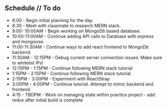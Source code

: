 ## Schedule // To do

* 8:00 - Begin initial planning for the day.
* 8:30 - Meet with classmate to research MERN stack.
* 9:00- 10:00AM - Begin working on MongoDb based database.
* 10:00-11:00AM - Continue adding API calls to Database with express and mongoose.
* 11:00-11:30AM - Continue ways to add react frontend to MongoDb backend.
* 11:30AM - 12:15PM - Debug current server connection issues. Make sure to whitelist IPs!
* 12:15PM - 1:15PM - Continue following MERN stack tutorial
* 1:15PM - 2:15PM - Continue following MERN stack tutorial  
* 2:15PM - 3:00PM - Experiment with ReactStrap
* 3:00PM - 4:00PM - Continue tutorial. Attempt to mimic backend and frontend.
* 4:15 - TBDPM - Work on managing state within practice project - add redux after initial build is complete
